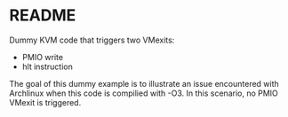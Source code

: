 # README

Dummy KVM code that triggers two VMexits:
- PMIO write
- hlt instruction

The goal of this dummy example is to illustrate an issue encountered with Archlinux when this code is compilied with -O3.
In this scenario, no PMIO VMexit is triggered.
